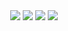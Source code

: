 <div id="header" align="center">
  <img src="https://media.tenor.com/1vkyYsjSLfcAAAAC/glitch-error.gif"/>
  <img src="https://media.tenor.com/1vkyYsjSLfcAAAAC/glitch-error.gif"/>
  <img src="https://media.tenor.com/1vkyYsjSLfcAAAAC/glitch-error.gif"/>
  <img src="https://media.tenor.com/1vkyYsjSLfcAAAAC/glitch-error.gif"/>
</div>
